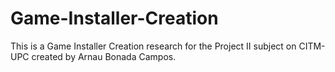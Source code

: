 # Game-Installer-Creation
This is a Game Installer Creation research for the Project II subject on CITM-UPC created by Arnau Bonada Campos.

